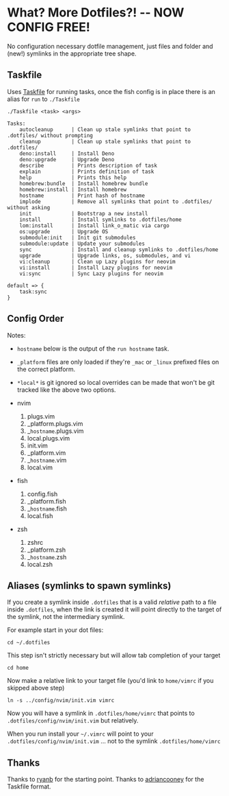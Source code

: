 # What? More Dotfiles?! -- NOW CONFIG FREE!    

No configuration necessary dotfile management, just files and folder and
(new!) symlinks in the appropriate tree shape.

## Taskfile

Uses [Taskfile](https://github.com/adriancooney/Taskfile) for running tasks, once the fish config is in place there is an alias for `run` to `./Taskfile`

    ./Taskfile <task> <args>

    Tasks:
        autocleanup      | Clean up stale symlinks that point to .dotfiles/ without prompting
        cleanup          | Clean up stale symlinks that point to .dotfiles/
        deno:install     | Install Deno
        deno:upgrade     | Upgrade Deno
        describe         | Prints description of task
        explain          | Prints definition of task
        help             | Prints this help
        homebrew:bundle  | Install homebrew bundle
        homebrew:install | Install homebrew
        hostname         | Print hash of hostname
        implode          | Remove all symlinks that point to .dotfiles/ without asking
        init             | Bootstrap a new install
        install          | Install symlinks to .dotfiles/home
        lom:install      | Install link_o_matic via cargo
        os:upgrade       | Upgrade OS
        submodule:init   | Init git submodules
        submodule:update | Update your submodules
        sync             | Install and cleanup symlinks to .dotfiles/home
        upgrade          | Upgrade links, os, submodules, and vi
        vi:cleanup       | Clean up Lazy plugins for neovim
        vi:install       | Install Lazy plugins for neovim
        vi:sync          | Sync Lazy plugins for neovim

    default => {
        task:sync
    }

## Config Order

Notes:
*  `hostname` below is the output of the `run hostname` task.
* `_platform` files are only loaded if they're `_mac` or `_linux` prefixed files on the correct platform.
* `*local*` is git ignored so local overrides can be made that won't be git tracked like the above two options.

* nvim
  1. plugs.vim
  1. _platform.plugs.vim
  1. _`hostname`.plugs.vim
  1. local.plugs.vim
  1. init.vim
  1. _platform.vim
  1. _`hostname`.vim
  1. local.vim
* fish
  1. config.fish
  1. _platform.fish
  1. _`hostname`.fish
  1. local.fish
* zsh
  1. zshrc
  1. _platform.zsh
  1. _`hostname`.zsh
  1. local.zsh

## Aliases (symlinks to spawn symlinks)

If you create a symlink inside `.dotfiles` that is a valid _relative_ path
to a file inside `.dotfiles`, when the link is created it will point
directly to the target of the symlink, not the intermediary symlink.

For example start in your dot files:

    cd ~/.dotfiles

This step isn't strictly necessary but will allow tab completion of your
target

    cd home

Now make a relative link to your target file (you'd link to `home/vimrc` if
you skipped above step)

    ln -s ../config/nvim/init.vim vimrc

Now you will have a symlink in `.dotfiles/home/vimrc` that points to
`.dotfiles/config/nvim/init.vim` but relatively.

When you run install your `~/.vimrc` will point to your
`.dotfiles/config/nvim/init.vim` ... not to the symlink `.dotfiles/home/vimrc`

## Thanks

Thanks to [ryanb](https://github.com/ryanb/dotfiles) for the starting point.
Thanks to [adriancooney](https://github.com/adriancooney/Taskfile) for the Taskfile format.
